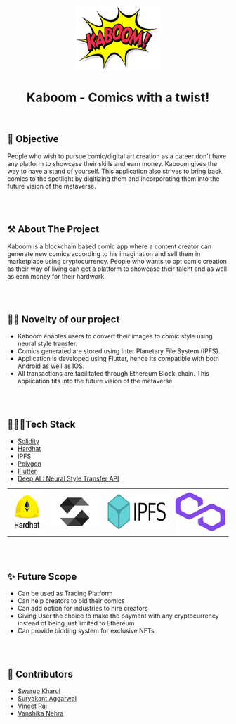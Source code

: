 <div id="top"></div>
<!--
*** Thanks for checking out the Best-README-Template. If you have a suggestion
*** that would make this better, please fork the repo and create a pull request
*** or simply open an issue with the tag "enhancement".
*** Don't forget to give the project a star!
*** Thanks again! Now go create something AMAZING! :D
-->



<!-- PROJECT SHIELDS -->
<!--
*** I'm using markdown "reference style" links for readability.
*** Reference links are enclosed in brackets [ ] instead of parentheses ( ).
*** See the bottom of this document for the declaration of the reference variables
*** for contributors-url, forks-url, etc. This is an optional, concise syntax you may use.
*** https://www.markdownguide.org/basic-syntax/#reference-style-links
-->
<!-- [![Contributors][contributors-shield]][contributors-url]
[![Forks][forks-shield]][forks-url]
[![Stargazers][stars-shield]][stars-url]
[![Issues][issues-shield]][issues-url]
[![MIT License][license-shield]][license-url]
[![LinkedIn][linkedin-shield]][linkedin-url] -->



<!-- PROJECT LOGO -->
<br />
<div align="center">
  <a >
    <img src="images/kab.png" alt="Logo" width="200" height="150">
  </a>

  <h1 align="center">Kaboom - Comics with a twist!</h1>

  <p align="center">
    
    
    
  </p>
</div>
<br>


## 🧐 Objective 
People who wish to pursue comic/digital art creation as a career don't have any platform to showcase their skills and earn money. Kaboom gives the way to have a stand of yourself. This application also strives to bring back comics to the spotlight by digitizing them and incorporating them into the future vision of the metaverse.

<br>
<br>


<!-- ABOUT THE PROJECT -->
## ⚒️ About The Project

Kaboom is a blockchain based comic app where a content creator can generate new comics according to his imagination and sell them in marketplace using cryptocurrency. People who wants to opt comic creation as their way of living can get a platform to showcase their talent and as well as earn money for their hardwork.


<br>
<br>

## 🙌🏻 Novelty of our project
 - Kaboom enables users to convert their images to comic style using neural style transfer.
 - Comics generated are stored using Inter Planetary File System (IPFS).
 - Application is developed using Flutter, hence its compatible with both Android as well as IOS.
 - All transactions are facilitated through Ethereum Block-chain.
This application fits into the future vision of the metaverse.

<br>
<br>

## 👩🏻‍💻Tech Stack

* [Solidity](https://docs.soliditylang.org/en/v0.8.11/) 
* [Hardhat](https://hardhat.org/) 
* [IPFS](https://ipfs.io/)
* [Polygon](https://polygon.technology/)
* [Flutter](https://flutter.dev/)
* [Deep AI : Neural Style Transfer API](https://deepai.org/machine-learning-model/fast-style-transfer)


| | | | |
|:-------------------------:|:-------------------------:|:-------------------------:|:-------------------------:|
|<a href="https://hardhat.org/" target="_blank"> <img src="images\Hardhat.png" alt="django" width="100" height="100"/> </a>|<a href="https://docs.soliditylang.org/en/v0.8.11/" target="_blank"> <img src="images\Solidity.png" alt="opencv" width="150" height="70"/> </a>| <a href="https://ipfs.io/" target="_blank"> <img src="images\IPFS.png" alt="Mediapipe" width="190" height="80"/> </a>| <a href="https://polygon.technology/" target="_blank"><img src="images\Polygon.png" alt="bootstrap" width="150" height="100" /></a>|

<br>
<br>


## ✨ Future Scope
 - Can be used as Trading Platform
 - Can help creators to bid their comics
 - Can add option for industries to hire creators
 - Giving User the choice to make the payment with any cryptocurrency instead of being just limited to Ethereum
 - Can provide bidding system for exclusive NFTs

<br>
<br>

## 👫 Contributors 

* [Swarup Kharul](https://github.com/SwarupKharul)
* [Suryakant Aggarwal](https://github.com/suryaa62)
* [Vineet Raj](https://github.com/vinmik)
* [Vanshika Nehra](https://github.com/VanshikaNehra23)


